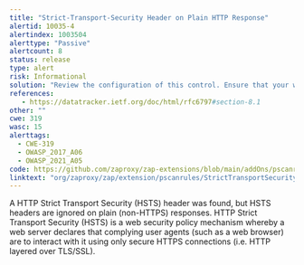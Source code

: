```yaml
---
title: "Strict-Transport-Security Header on Plain HTTP Response"
alertid: 10035-4
alertindex: 1003504
alerttype: "Passive"
alertcount: 8
status: release
type: alert
risk: Informational
solution: "Review the configuration of this control. Ensure that your web server, application server, load balancer, etc. is configured to set Strict-Transport-Security for HTTPS responses."
references:
   - https://datatracker.ietf.org/doc/html/rfc6797#section-8.1
other: ""
cwe: 319
wasc: 15
alerttags: 
  - CWE-319
  - OWASP_2017_A06
  - OWASP_2021_A05
code: https://github.com/zaproxy/zap-extensions/blob/main/addOns/pscanrules/src/main/java/org/zaproxy/zap/extension/pscanrules/StrictTransportSecurityScanRule.java
linktext: "org/zaproxy/zap/extension/pscanrules/StrictTransportSecurityScanRule.java"
---
```

A HTTP Strict Transport Security (HSTS) header was found, but HSTS headers are ignored on plain (non-HTTPS) responses.
HTTP Strict Transport Security (HSTS) is a web security policy mechanism whereby a web server declares that complying user agents (such as a web browser) are to interact with it using only secure HTTPS connections (i.e. HTTP layered over TLS/SSL).
